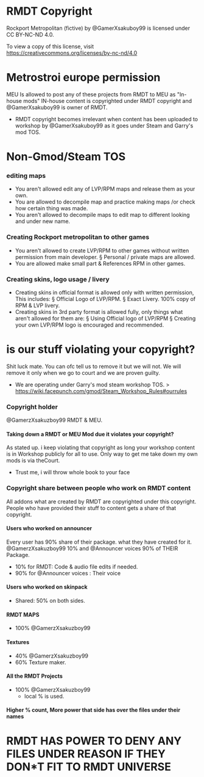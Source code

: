 # RMDT Copyright
Rockport Metropolitan (fictive) by @GamerXsakuboy99 is licensed under CC BY-NC-ND 4.0.

To view a copy of this license, visit https://creativecommons.org/licenses/by-nc-nd/4.0

# Metrostroi europe permission
MEU Is allowed to post any of these projects from RMDT to MEU as "In-house mods" IN-house content is copyrighted under RMDT copyright and @GamerXsakuboy99 is owner of RMDT.

- RMDT copyright becomes irrelevant when content has been uploaded to workshop by @GamerXsakuboy99 as it goes under Steam and Garry's mod TOS.

# Non-Gmod/Steam TOS
### editing maps
- You aren't allowed edit any of LVP/RPM maps and release them as your own.
- You are allowed to decompile map and practice making maps /or check how certain thing was made.
- You aren't allowed to decompile maps to edit map to different looking and under new name.

### Creating Rockport metropolitan to other games
- You aren't allowed to create LVP/RPM to other games without written permission from main developer.
             § Personal / private maps are allowed.
- You are allowed make small part & References RPM in other games.

### Creating skins, logo usage / livery
- Creating skins in official format is allowed only with written permission, This includes:
       § Official Logo of LVP/RPM.
       § Exact Livery. 100% copy of RPM & LVP livery.
- Creating skins in 3rd party format is allowed fully, only things what aren't allowed for them are:
       § Using Official logo of LVP/RPM
       § Creating your own LVP/RPM logo is encouraged and recommended.

# is our stuff violating your copyright?
Shit luck mate. You can ofc tell us to remove it but we will not. We will remove it only when we go to court and we are proven guilty.
- We are operating under Garry's mod steam workshop TOS. > https://wiki.facepunch.com/gmod/Steam_Workshop_Rules#ourrules

### Copyright holder
@GamerzXsakuzboy99 RMDT & MEU.

#### Taking down a RMDT or MEU Mod due it violates your copyright?
As stated up.  i keep violating that copyright as long your workshop content is in Workshop publicly for all to use. 
Only way to get me take down my own mods is via theCourt.
* Trust me, i will throw whole book to your face

### Copyright share between people who work on RMDT content
All addons what are created by RMDT are copyrighted under this copyright.
People who have provided their stuff to content gets a share of that copyright.

#### Users who worked on announcer
Every user has 90% share of their package. what they have created for it.
@GamerzXsakuzboy99 10% and @Announcer voices 90% of THEIR Package.

- 10% for RMDT:  Code & audio file edits if needed.
- 90% for @Announcer voices : Their voice

#### Users who worked on skinpack
- Shared: 50% on both sides.

#### RMDT MAPS
- 100% @GamerzXsakuzboy99 

#### Textures
- 40% @GamerzXsakuzboy99 
- 60%  Texture maker.

#### All the RMDT Projects
- 100% @GamerzXsakuzboy99 
   - local % is used.
#### Higher % count,  More power that side has over the files under their names

# RMDT HAS POWER TO DENY ANY FILES UNDER REASON IF THEY DON*T FIT TO RMDT UNIVERSE